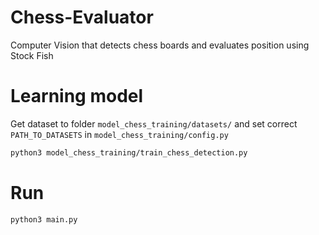 # Chess-Evaluator
Computer Vision that detects chess boards and evaluates position using Stock Fish



# Learning model
Get dataset to folder `model_chess_training/datasets/` and set correct `PATH_TO_DATASETS` in `model_chess_training/config.py`

```sh
python3 model_chess_training/train_chess_detection.py
```

# Run
```sh
python3 main.py
```